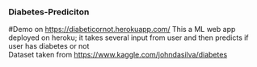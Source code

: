 ### <b> Diabetes-Prediciton </b>
#Demo on https://diabeticornot.herokuapp.com/
This a ML web app deployed on heroku; it takes several input from user and then predicts if user has diabetes or not
<br>Dataset taken from https://www.kaggle.com/johndasilva/diabetes
<br> 
